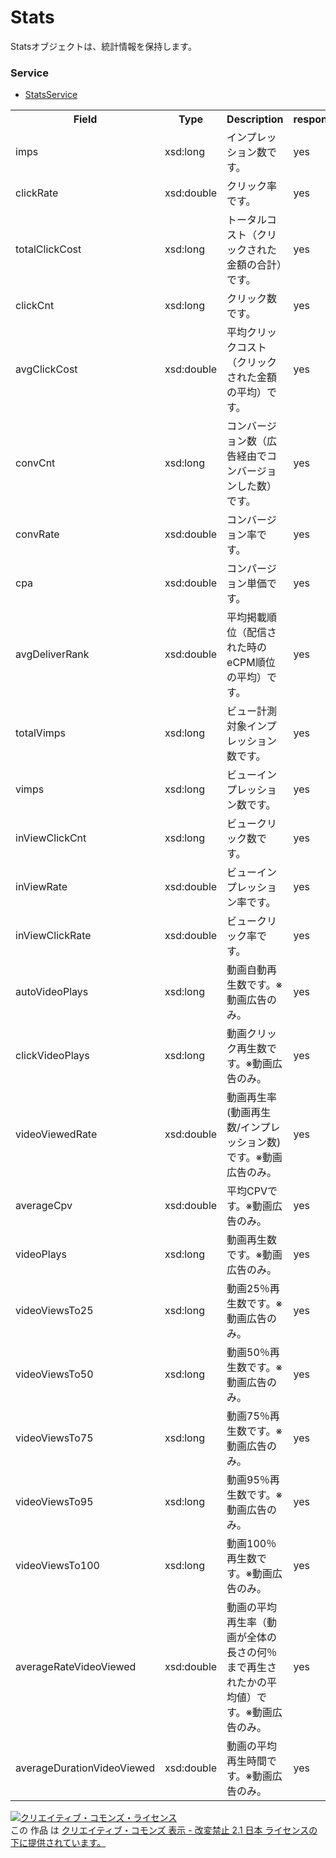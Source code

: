 # Stats
Statsオブジェクトは、統計情報を保持します。

### Service
+ [StatsService](../services/StatsService.md)
 

<table>
 <tr>
  <th>Field</th>
  <th>Type</th>
  <th>Description</th>
  <th>response</th>
  <th>get</th>
  <th>add</th>
  <th>set</th>
  <th>remove</th>
 </tr>
 <tr>
  <td>imps</td>
  <td>xsd:long</td>
  <td>インプレッション数です。</td>
  <td>yes</td>
  <td>-</td>
  <td>-</td>
  <td>-</td>
  <td>-</td>
 </tr>
 <tr>
  <td>clickRate</td>
  <td>xsd:double</td>
  <td>クリック率です。</td>
  <td>yes</td>
  <td>-</td>
  <td>-</td>
  <td>-</td>
  <td>-</td>
 </tr>
 <tr>
  <td>totalClickCost</td>
  <td>xsd:long</td>
  <td>トータルコスト（クリックされた金額の合計）です。</td>
  <td>yes</td>
  <td>-</td>
  <td>-</td>
  <td>-</td>
  <td>-</td>
 </tr>
 <tr>
  <td>clickCnt</td>
  <td>xsd:long</td>
  <td>クリック数です。</td>
  <td>yes</td>
  <td>-</td>
  <td>-</td>
  <td>-</td>
  <td>-</td>
 </tr>
 <tr>
  <td>avgClickCost</td>
  <td>xsd:double</td>
  <td>平均クリックコスト（クリックされた金額の平均）です。</td>
  <td>yes</td>
  <td>-</td>
  <td>-</td>
  <td>-</td>
  <td>-</td>
 </tr>
 <tr>
  <td>convCnt</td>
  <td>xsd:long</td>
  <td>コンバージョン数（広告経由でコンバージョンした数）です。</td>
  <td>yes</td>
  <td>-</td>
  <td>-</td>
  <td>-</td>
  <td>-</td>
 </tr>
 <tr>
  <td>convRate</td>
  <td>xsd:double</td>
  <td>コンバージョン率です。</td>
  <td>yes</td>
  <td>-</td>
  <td>-</td>
  <td>-</td>
  <td>-</td>
 </tr>
 <tr>
  <td>cpa</td>
  <td>xsd:double</td>
  <td>コンパージョン単価です。</td>
  <td>yes</td>
  <td>-</td>
  <td>-</td>
  <td>-</td>
  <td>-</td>
 </tr>
 <tr>
  <td>avgDeliverRank</td>
  <td>xsd:double</td>
  <td>平均掲載順位（配信された時のeCPM順位の平均）です。</td>
  <td>yes</td>
  <td>-</td>
  <td>-</td>
  <td>-</td>
  <td>-</td>
 </tr>
 <tr>
  <td>totalVimps</td>
  <td>xsd:long</td>
  <td>ビュー計測対象インプレッション数です。</td>
  <td>yes</td>
  <td>-</td>
  <td>-</td>
  <td>-</td>
  <td>-</td>
 </tr>
 <tr>
  <td>vimps</td>
  <td>xsd:long</td>
  <td>ビューインプレッション数です。</td>
  <td>yes</td>
  <td>-</td>
  <td>-</td>
  <td>-</td>
  <td>-</td>
 </tr>
 <tr>
  <td>inViewClickCnt</td>
  <td>xsd:long</td>
  <td>ビュークリック数です。</td>
  <td>yes</td>
  <td>-</td>
  <td>-</td>
  <td>-</td>
  <td>-</td>
 </tr>
 <tr>
  <td>inViewRate</td>
  <td>xsd:double</td>
  <td>ビューインプレッション率です。</td>
  <td>yes</td>
  <td>-</td>
  <td>-</td>
  <td>-</td>
  <td>-</td>
 </tr>
 <tr>
  <td>inViewClickRate</td>
  <td>xsd:double</td>
  <td>ビュークリック率です。</td>
  <td>yes</td>
  <td>-</td>
  <td>-</td>
  <td>-</td>
  <td>-</td>
 </tr>
 <tr>
  <td>autoVideoPlays</td>
  <td>xsd:long</td>
  <td>動画自動再生数です。※動画広告のみ。</td>
  <td>yes</td>
  <td>-</td>
  <td>-</td>
  <td>-</td>
  <td>-</td>
 </tr>
 <tr>
  <td>clickVideoPlays</td>
  <td>xsd:long</td>
  <td>動画クリック再生数です。※動画広告のみ。</td>
  <td>yes</td>
  <td>-</td>
  <td>-</td>
  <td>-</td>
  <td>-</td>
 </tr>
 <tr>
  <td>videoViewedRate</td>
  <td>xsd:double</td>
  <td>動画再生率(動画再生数/インプレッション数)です。※動画広告のみ。</td>
  <td>yes</td>
  <td>-</td>
  <td>-</td>
  <td>-</td>
  <td>-</td>
 </tr>
 <tr>
  <td>averageCpv</td>
  <td>xsd:double</td>
  <td>平均CPVです。※動画広告のみ。</td>
  <td>yes</td>
  <td>-</td>
  <td>-</td>
  <td>-</td>
  <td>-</td>
 </tr>
 <tr>
  <td>videoPlays</td>
  <td>xsd:long</td>
  <td>動画再生数です。※動画広告のみ。</td>
  <td>yes</td>
  <td>-</td>
  <td>-</td>
  <td>-</td>
  <td>-</td>
 </tr>
 <tr>
  <td>videoViewsTo25</td>
  <td>xsd:long</td>
  <td>動画25％再生数です。※動画広告のみ。</td>
  <td>yes</td>
  <td>-</td>
  <td>-</td>
  <td>-</td>
  <td>-</td>
 </tr>
<tr>
  <td>videoViewsTo50</td>
  <td>xsd:long</td>
  <td>動画50％再生数です。※動画広告のみ。</td>
  <td>yes</td>
  <td>-</td>
  <td>-</td>
  <td>-</td>
  <td>-</td>
 </tr>
<tr>
  <td>videoViewsTo75</td>
  <td>xsd:long</td>
  <td>動画75％再生数です。※動画広告のみ。</td>
  <td>yes</td>
  <td>-</td>
  <td>-</td>
  <td>-</td>
  <td>-</td>
 </tr>
<tr>
  <td>videoViewsTo95</td>
  <td>xsd:long</td>
  <td>動画95％再生数です。※動画広告のみ。</td>
  <td>yes</td>
  <td>-</td>
  <td>-</td>
  <td>-</td>
  <td>-</td>
 </tr>
<tr>
  <td>videoViewsTo100</td>
  <td>xsd:long</td>
  <td>動画100％再生数です。※動画広告のみ。</td>
  <td>yes</td>
  <td>-</td>
  <td>-</td>
  <td>-</td>
  <td>-</td>
 </tr>
<tr>
  <td>averageRateVideoViewed</td>
  <td>xsd:double</td>
  <td>動画の平均再生率（動画が全体の長さの何％まで再生されたかの平均値）です。※動画広告のみ。</td>
  <td>yes</td>
  <td>-</td>
  <td>-</td>
  <td>-</td>
  <td>-</td>
 </tr>
<tr>
  <td>averageDurationVideoViewed</td>
  <td>xsd:double</td>
  <td>動画の平均再生時間です。※動画広告のみ。</td>
  <td>yes</td>
  <td>-</td>
  <td>-</td>
  <td>-</td>
  <td>-</td>
 </tr>
</table>

<a rel="license" href="http://creativecommons.org/licenses/by-nd/2.1/jp/"><img alt="クリエイティブ・コモンズ・ライセンス" style="border-width:0" src="https://i.creativecommons.org/l/by-nd/2.1/jp/88x31.png" /></a><br />この 作品 は <a rel="license" href="http://creativecommons.org/licenses/by-nd/2.1/jp/">クリエイティブ・コモンズ 表示 - 改変禁止 2.1 日本 ライセンスの下に提供されています。</a>

